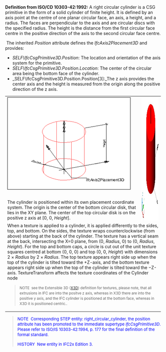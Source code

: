**Definition from ISO/CD 10303-42:1992:** A right circular cylinder is a CSG primitive in the form of a solid cylinder of finite height. It is defined by an axis point at the centre of one planar circular face, an axis, a height, and a radius. The faces are perpendicular to the axis and are circular discs with the specified radius. The height is the distance from the first circular face centre in the positive direction of the axis to the second circular face centre.

&nbsp;The inherited _Position_ attribute defines the _IfcAxis2Placement3D_ and provides:

* _SELF\IfcCsgPrimitive3D.Position_: The location and orientation of the axis system for the primitive.&nbsp;
* _SELF\IfcCsgPrimitive3D.Position.Location_: The center of the&nbsp;circular area being the bottom face of the cylinder.
* _SELF\IfcCsgPrimitive3D.Position.Position[3]:_The z axis provides the center axis and the height is measured from the origin along the positive direction of the z axis.

<table border="0" cellpadding="2" cellspacing="2" width="100%">
  <tbody>
    <tr>
      <td valign="top" width="420"><img alt="cylinder" src="figures/IfcRightCircularCylinder-Layout1.png" height="300" width="400"></td>
      <td colspan="1" rowspan="2" valign="top"><img alt="cylinder" src="figures/IfcRightCircularCylinder.jpg" height="400" width="400"></td>
    </tr>
    <tr>
      <td width="420">The cylinder is positioned within
its
own placement coordinate system. The origin is the center of the bottom
circular disk, that lies in the XY plane. The center of the top
circular disk is on the positive z axis at [0, 0, <i>Height</i>].</td>
    </tr>
    <tr>
      <td colspan="2" rowspan="1" width="420">When
a texture is applied to a cylinder, it is applied differently to the
sides, top, and bottom. On the sides, the texture wraps
counterclockwise (from above) starting at the back of the cylinder. The
texture has a vertical seam at the back, intersecting the X=0 plane,
from (0, <i>Radius</i>, 0) to (0, <i>Radius</i>,
      <i>Height</i>). For the top and bottom caps, a circle
is cut out of the unit texture squares centred at bottom (0, 0, 0) and
top (0, 0, <i>Height</i>) with dimensions
2&nbsp;&times; <i>Radius</i> by
2&nbsp;&times; <i>Radius</i>. The top texture
appears right side up when the top of the cylinder is tilted toward the
+Z-axis, and the bottom texture appears right side up when the top of
the cylinder is tilted toward the &minus;Z-axis. TextureTransform
affects the texture coordinates of the Cylinder node <br>
      <blockquote><small>NOTE &nbsp;see the Extensible
3D (<a href="http://www.web3d.org/x3d/specifications/ISO-IEC-19775-X3DAbstractSpecification/Part01/components/geometry3D.html#Cylinder">X3D</a>)
definition for textures, please note, that all extrusions in IFC are
into the positve z axis, whereas in X3D there are into the positive y
axis, and the IFC cylinder is positioned at the bottom face, whereas in
X3D it is positioned centric..</small></blockquote>
      </td>
    </tr>
  </tbody>
</table>

> <font color="#0000ff" size="-1">NOTE&nbsp;
Corresponding STEP entity: right_circular_cylinder, the position
attribute has been promoted to the immediate supertype <i>IfcCsgPrimitive3D</i>.
Please refer to ISO/IS 10303-42:1994, p. 177 for the final definition
of the formal standard. </font>
> 
> <font color="#0000ff" size="-1">HISTORY&nbsp;
New entity in IFC2x Edition 3.</font>
>